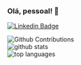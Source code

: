 ### Olá, pessoal! 👋
[![Linkedin Badge](https://img.shields.io/badge/-murilomininel-blue?style=flat&logo=Linkedin&logoColor=white&link=https://www.linkedin.com/in/murilo-mininel-259011212/)](https://www.linkedin.com/in/murilo-mininel-259011212/)

![Github Contributions](https://github-readme-streak-stats.herokuapp.com/?user=MuriloMininel)<br>
![github stats](https://github-readme-stats.vercel.app/api?username=MuriloMininel&show_icons=true&hide_title=true)<br>
![top languages](https://github-readme-stats.vercel.app/api/top-langs/?username=MuriloMininel&langs_count=10&layout=compact)


<!--
**MuriloMininel/MuriloMininel** is a ✨ _special_ ✨ repository because its `README.md` (this file) appears on your GitHub profile.


Here are some ideas to get you started:

- 🔭 I’m currently working on ...
- 🌱 I’m currently learning ...
- 👯 I’m looking to collaborate on ...
- 🤔 I’m looking for help with ...
- 💬 Ask me about ...
- 📫 How to reach me: ...
- 😄 Pronouns: ...
- ⚡ Fun fact: ...
-->
